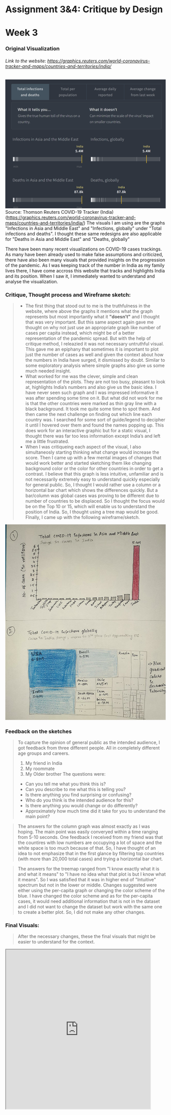 # Assignment 3&4: Critique by Design
# Week 3

### **Original Visualization**
###### Link to the website: https://graphics.reuters.com/world-coronavirus-tracker-and-maps/countries-and-territories/india/

![alt text](Original_screenshot.PNG)
Source: Thomson Reuters COVID-19 Tracker (India) (https://graphics.reuters.com/world-coronavirus-tracker-and-maps/countries-and-territories/india/)
The visuals I am using are the graphs "Infections in Asia and Middle East" and "Infections, globally" under "Total infections and deaths". I thought these same redesigns are also applicable for "Deaths in Asia and Middle East" and "Deaths, globally"

There have been many recent visualizations on COVID-19 cases trackings. As many have been already used to make false assumptions and criticized, there have also been many visuals that provided insights on the progression of the pandemic. As I was keeping track of the number in India as my family lives there, I have come accross this website that tracks and highlights India and its position. When I saw it, I immediately wanted to understand and analyse the visualization.

### **Critique, Thought process and Wireframe sketch:**
> - The first thing that stood out to me is the truthfulness in the website, where above the graphs it mentions what the graph represents but most importantly what it **"doesn’t"** and I thought that was very important. But this same aspect again gave me thought on why not just use an appropriate graph like number of cases per capita instead, which might be of a better representation of the pandemic spread. But with the help of critique method, I releazied it was not necessary untruthful visual. This gave me an epiphany that sometimes it is important to plot just the number of cases as well and given the context about how the numbers in India have surged, it dismissed by doubt. Similar to some exploratory analysis where simple graphs also give us some much needed insight.
>- What worked for me was the clever, simple and clean representation of the plots. They are not too busy, pleasant to look at, highlights India’s numbers and also give us the basic idea. I have never seen such graph and I was impressed informative it was after spending some time on it.
But what did not work for me is that the other countries were marked as thin gray line with a black background. It took me quite some time to spot them. And then came the next challenge on finding out which line each country was. I searched for some sort of guide/legend to decipher it until I hovered over them and found the names popping up. This does work for an interactive graphic but for a static visual, I thought there was far too less information except India’s and left me a little frustrated.
>- When I was critiqueing each aspect of the visual, I also simultaneosly starting thinking what change would increase the score. Then I came up with a few mental images of changes that would work better and started sketching them like changing background color or the color for other countries in order to get a contrast. I believe that this graph is less intuitive, unfamiliar and is not necessarily extremely easy to understand quickly especially for general public. So, I thought I would rather use a column or a horizontal bar chart which shows the differences quickly. But a bar/column was global cases was proving to be different due to number of countries to be displaced. So I thought the focus would be on the Top 10 or 15, which will enable us to understand the position of India. So, I thought using a tree map would be good.
FInally, I came up with the following wireframe/sketch. 


![alt text](sketch.jpg)

### **Feedback on the sketches**
>To capture the opinion of general public as the intended audience, I got feedback from three different people. All in completely different age groups and careers.
>1. My friend in India
>2. My roommate
>3. My Older brother
>The questions were:
>- Can you tell me what you think this is?
>- Can you describe to me what this is telling you?
>- Is there anything you find surprising or confusing?
>- Who do you think is the intended audience for this?
>- Is there anything you would change or do differently?
>- Approximately how much time did it take for you to understand the main point?

>The answers for the column graph was almost exactly as I was hoping. The main point was easily converyed within a time ranging from 5-10 seconds. One feedback I received from my friend was that the countires with low numbers are occupying a lot of space and the white space is too much because of that. So, I have thought of an idea to not emphasize that in the first glance by filtering top countries (with more than 20,000 total cases) and trying a horizontal bar chart.

>The answers for the treemap ranged from "I know exactly what it is and what it means" to "I have no idea what that plot is but I know what it means". So I was satisfied that it was in higher end of "Intuitive" spectrum but not in the lower or middle. Changes suggested were either using the per-capita graph or changing the color scheme of the blue. I have changed the color scheme and as for the per-capita cases, it would need additional information that is not in the dataset and I did not want to change the dataset but work with the same one to create a better plot. So, I did not make any other changes.

### **Final Visuals:**
>After the necessary changes, these the final visuals that might be easier to understand for the context.

<iframe src="https://public.tableau.com/views/assignment3_16009105626970/Sheet3?:showVizHome=no&:embed=true" width="90%" height="500"></iframe>

